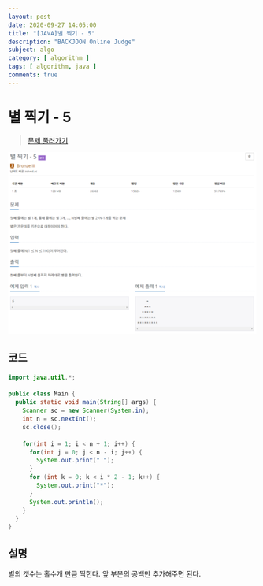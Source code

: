 ```yaml
---
layout: post
date: 2020-09-27 14:05:00
title: "[JAVA]별 찍기 - 5"
description: "BACKJOON Online Judge"
subject: algo
category: [ algorithm ]
tags: [ algorithm, java ]
comments: true
---
```


# 별 찍기 - 5

> [문제 풀러가기](https://acmicpc.net/problem/2442)

![2442](/assets/img/algo/2442.png)

## 코드

```java
import java.util.*;

public class Main {
  public static void main(String[] args) {
    Scanner sc = new Scanner(System.in);
    int n = sc.nextInt();
    sc.close();

    for(int i = 1; i < n + 1; i++) {
      for(int j = 0; j < n - i; j++) {
        System.out.print(" ");
      }
      for (int k = 0; k < i * 2 - 1; k++) {
        System.out.print("*");
      }
      System.out.println();
    }
  }
}
```

## 설명
별의 갯수는 홀수개 만큼 찍힌다. 앞 부분의 공백만 추가해주면 된다.

